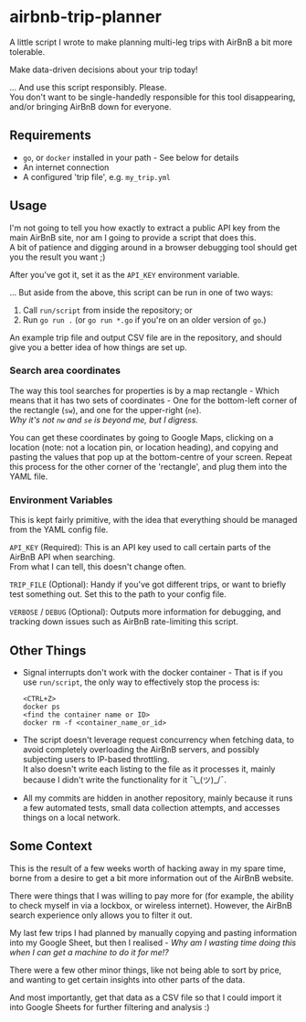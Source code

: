 # airbnb-trip-planner

A little script I wrote to make planning multi-leg trips with AirBnB a bit more
tolerable.

Make data-driven decisions about your trip today!

... And use this script responsibly. Please.  
You don't want to be single-handedly
responsible for this tool disappearing, and/or bringing AirBnB down for
everyone.

## Requirements

  * `go`, or `docker` installed in your path - See below for details
  * An internet connection
  * A configured 'trip file', e.g. `my_trip.yml`

## Usage

I'm not going to tell you how exactly to extract a public API key from the main
AirBnB site, nor am I going to provide a script that does this.  
A bit of patience and digging around in a browser debugging tool should get you
the result you want ;)

After you've got it, set it as the `API_KEY` environment variable.

... But aside from the above, this script can be run in one of two ways:

  1. Call `run/script` from inside the repository; or
  2. Run `go run .` (or `go run *.go` if you're on an older version of `go`.)

An example trip file and output CSV file are in the repository, and should give
you a better idea of how things are set up.

### Search area coordinates

The way this tool searches for properties is by a map rectangle - Which means
that it has two sets of coordinates - One for the bottom-left corner of the
rectangle (`sw`), and one for the upper-right (`ne`).  
*Why it's not `nw` and `se` is beyond me, but I digress.*

You can get these coordinates by going to Google Maps, clicking on a location
(note: not a location pin, or location heading), and copying and pasting the
values that pop up at the bottom-centre of your screen. Repeat this process for
the other corner of the 'rectangle', and plug them into the YAML file.

### Environment Variables

This is kept fairly primitive, with the idea that everything should be managed
from the YAML config file.

`API_KEY` (Required): This is an API key used to call certain parts of the
AirBnB API when searching.  
From what I can tell, this doesn't change often.

`TRIP_FILE` (Optional): Handy if you've got different trips, or want to briefly
test something out. Set this to the path to your config file.

`VERBOSE` / `DEBUG` (Optional): Outputs more information for debugging, and
tracking down issues such as AirBnB rate-limiting this script.

## Other Things

  * Signal interrupts don't work with the docker container - That is if you use
    `run/script`, the only way to effectively stop the process is:
    ```
    <CTRL+Z>
    docker ps
    <find the container name or ID>
    docker rm -f <container_name_or_id>
    ```

  * The script doesn't leverage request concurrency when fetching data, to avoid
    completely overloading the AirBnB servers, and possibly subjecting users to
    IP-based throttling.  
    It also doesn't write each listing to the file as it processes it, mainly
    because I didn't write the functionality for it ¯\\\_\(ツ\)_/¯.

  * All my commits are hidden in another repository, mainly because it runs a
    few automated tests, small data collection attempts, and accesses things on
    a local network.

## Some Context

This is the result of a few weeks worth of hacking away in my spare time, borne
from a desire to get a bit more information out of the AirBnB website.

There were things that I was willing to pay more for (for example, the ability
to check myself in via a lockbox, or wireless internet). However, the AirBnB
search experience only allows you to filter it out.

My last few trips I had planned by manually copying and pasting information into
my Google Sheet, but then I realised - *Why am I wasting time doing this when I
can get a machine to do it for me!?*

There were a few other minor things, like not being able to sort by price, and
wanting to get certain insights into other parts of the data.

And most importantly, get that data as a CSV file so that I could import it into
Google Sheets for further filtering and analysis :)

